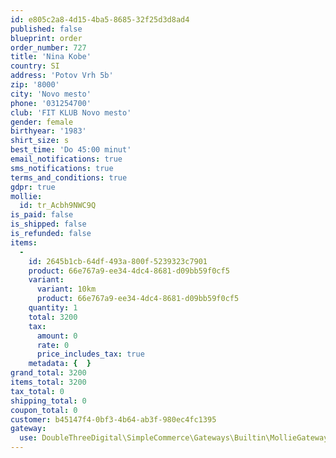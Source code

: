 ```yaml
---
id: e805c2a8-4d15-4ba5-8685-32f25d3d8ad4
published: false
blueprint: order
order_number: 727
title: 'Nina Kobe'
country: SI
address: 'Potov Vrh 5b'
zip: '8000'
city: 'Novo mesto'
phone: '031254700'
club: 'FIT KLUB Novo mesto'
gender: female
birthyear: '1983'
shirt_size: s
best_time: 'Do 45:00 minut'
email_notifications: true
sms_notifications: true
terms_and_conditions: true
gdpr: true
mollie:
  id: tr_Acbh9NWC9Q
is_paid: false
is_shipped: false
is_refunded: false
items:
  -
    id: 2645b1cb-64df-493a-800f-5239323c7901
    product: 66e767a9-ee34-4dc4-8681-d09bb59f0cf5
    variant:
      variant: 10km
      product: 66e767a9-ee34-4dc4-8681-d09bb59f0cf5
    quantity: 1
    total: 3200
    tax:
      amount: 0
      rate: 0
      price_includes_tax: true
    metadata: {  }
grand_total: 3200
items_total: 3200
tax_total: 0
shipping_total: 0
coupon_total: 0
customer: b45147f4-0bf3-4b64-ab3f-980ec4fc1395
gateway:
  use: DoubleThreeDigital\SimpleCommerce\Gateways\Builtin\MollieGateway
---
```

